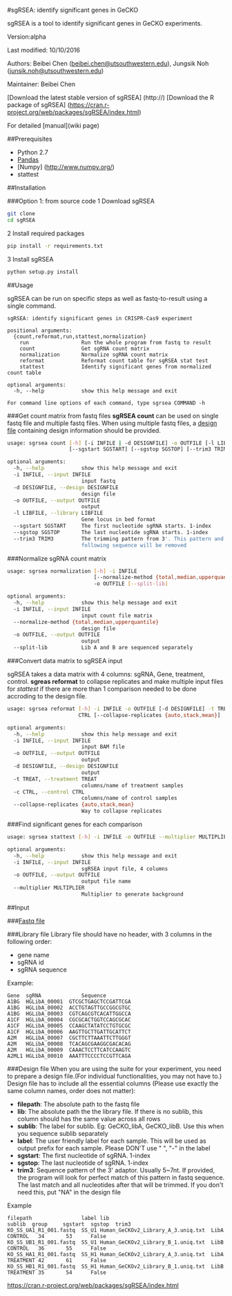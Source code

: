 #sgRSEA: identify significant genes in GeCKO

sgRSEA is a tool to identify significant genes in GeCKO experiments.

Version:alpha

Last modified: 10/10/2016

Authors: Beibei Chen (beibei.chen@utsouthwestern.edu), Jungsik Noh (junsik.noh@utsouthwestern.edu)

Maintainer: Beibei Chen

[Download the latest stable version of sgRSEA] (http://)
[Download the R package of sgRSEA] (https://cran.r-project.org/web/packages/sgRSEA/index.html)

For detailed [manual](wiki page)

##Prerequisites
* Python 2.7
* [Pandas](http://pandas.pydata.org/)
* [Numpy] (http://www.numpy.org/)
* stattest 

##Installation 

###Option 1: from source code
1 Download sgRSEA
```bash
git clone
cd sgRSEA
```

2 Install required packages
```bash
pip install -r requirements.txt
```

3 Install sgRSEA
```python
python setup.py install
```

##Usage

sgRSEA can be run on specific steps as well as fastq-to-result using a single command.

```
sgRSEA: identify significant genes in CRISPR-Cas9 experiment

positional arguments:
  {count,reformat,run,stattest,normalization}
    run                 Run the whole program from fastq to result
    count               Get sgRNA count matrix
    normalization       Normalize sgRNA count matrix
    reformat            Reformat count table for sgRSEA stat test
    stattest            Identify significant genes from normalized count table

optional arguments:
  -h, --help            show this help message and exit

For command line options of each command, type sgrsea COMMAND -h
```

###Get count matrix from fastq files
**sgRSEA count** can be used on single fastq file and multiple fastq files. When using multiple fastq files, a [design file](http://) containing design information should be provided.

```bash
usage: sgrsea count [-h] [-i INFILE | -d DESIGNFILE] -o OUTFILE [-l LIBFILE]
                    [--sgstart SGSTART] [--sgstop SGSTOP] [--trim3 TRIM3]

optional arguments:
  -h, --help            show this help message and exit
  -i INFILE, --input INFILE
                        input fastq
  -d DESIGNFILE, --design DESIGNFILE
                        design file
  -o OUTFILE, --output OUTFILE
                        output
  -l LIBFILE, --library LIBFILE
                        Gene locus in bed format
  --sgstart SGSTART     The first nucleotide sgRNA starts. 1-index
  --sgstop SGSTOP       The last nucleotide sgRNA starts. 1-index
  --trim3 TRIM3         The trimming pattern from 3'. This pattern and the
                        following sequence will be removed
```

###Normalize sgRNA count matrix

```bash
usage: sgrsea normalization [-h] -i INFILE
                            [--normalize-method {total,median,upperquantile}]
                            -o OUTFILE [--split-lib]

optional arguments:
  -h, --help            show this help message and exit
  -i INFILE, --input INFILE
                        input count file matrix
  --normalize-method {total,median,upperquantile}
                        design file
  -o OUTFILE, --output OUTFILE
                        output
  --split-lib           Lib A and B are sequenced separately
```

###Convert data matrix to sgRSEA input

sgRSEA takes a data matrix with 4 columns: sgRNA, Gene, treatment, control.
**sgreas reformat** to collapse replicates and make multiple input files for *stattest* if there are more than 1 comparison needed to be done accroding to the design file.

```bash
usage: sgrsea reformat [-h] -i INFILE -o OUTFILE [-d DESIGNFILE] -t TREAT -c
                       CTRL [--collapse-replicates {auto,stack,mean}]

optional arguments:
  -h, --help            show this help message and exit
  -i INFILE, --input INFILE
                        input BAM file
  -o OUTFILE, --output OUTFILE
                        output
  -d DESIGNFILE, --design DESIGNFILE
                        output
  -t TREAT, --treatment TREAT
                        columns/name of treatment samples
  -c CTRL, --control CTRL
                        columns/name of control samples
  --collapse-replicates {auto,stack,mean}
                        Way to collapse replicates
```

###Find significant genes for each comparison

```bash
usage: sgrsea stattest [-h] -i INFILE -o OUTFILE --multiplier MULTIPLIER

optional arguments:
  -h, --help            show this help message and exit
  -i INFILE, --input INFILE
                        sgRSEA input file, 4 columns
  -o OUTFILE, --output OUTFILE
                        output file name
  --multiplier MULTIPLIER
                        Multiplier to generate background
```



##Input

###[Fastq file](https://en.wikipedia.org/wiki/FASTQ_format)

###Library file
Library file should have no header, with 3 columns in the following order: 
* gene name 
* sgRNA id
* sgRNA sequence

Example:
```
Gene  sgRNA             Sequence
A1BG  HGLibA_00001  GTCGCTGAGCTCCGATTCGA
A1BG  HGLibA_00002  ACCTGTAGTTGCCGGCGTGC
A1BG  HGLibA_00003  CGTCAGCGTCACATTGGCCA
A1CF  HGLibA_00004  CGCGCACTGGTCCAGCGCAC
A1CF  HGLibA_00005  CCAAGCTATATCCTGTGCGC
A1CF  HGLibA_00006  AAGTTGCTTGATTGCATTCT
A2M   HGLibA_00007  CGCTTCTTAAATTCTTGGGT
A2M   HGLibA_00008  TCACAGCGAAGGCGACACAG
A2M   HGLibA_00009  CAAACTCCTTCATCCAAGTC
A2ML1 HGLibA_00010  AAATTTCCCCTCCGTTCAGA
```

###Design file
When you are using the suite for your experiment, you need to prepare a design file.(For individual functionalities, you may not have to.)
Design file has to include all the essential columns (Please use exactly the same column names, order does not matter):

* **filepath**: The absolute path to the fastq file
* **lib**: The absolute path the the library file. If there is no sublib, this column should has the same value across all rows
* **sublib**: The label for sublib. Eg: GeCKO_libA, GeCKO_libB. Use this when you sequence sublib separately
* **label**: The user friendly label for each sample. This will be used as output prefix for each sample. Please DON'T use " ", "-" in the label 
* **sgstart**: The first nucleotide of sgRNA. 1-index
* **sgstop**: The last nucleotide of sgRNA. 1-index
* **trim3**: Sequence pattern of the 3' adaptor. Usually 5~7nt. If provided, the program will look for perfect match of this pattern in fastq sequence. The last match and all nucleotides after that will be trimmed. If you don't need this, put "NA" in the design file

Example
```
filepath                label lib                                 sublib  group     sgstart  sgstop  trim3
KO_SS_UA1_R1_001.fastq  SS_U1 Human_GeCKOv2_Library_A_3.uniq.txt  LibA    CONTROL   34       53      False
KO_SS_UB1_R1_001.fastq  SS_U1 Human_GeCKOv2_Library_B_1.uniq.txt  LibB    CONTROL   36       55      False
KO_SS_HA1_R1_001.fastq  SS_H1 Human_GeCKOv2_Library_A_3.uniq.txt  LibA    TREATMENT 42       61      False
KO_SS_HB1_R1_001.fastq  SS_H1 Human_GeCKOv2_Library_B_1.uniq.txt  LibB    TREATMENT 35       54      False
```
 


















https://cran.r-project.org/web/packages/sgRSEA/index.html